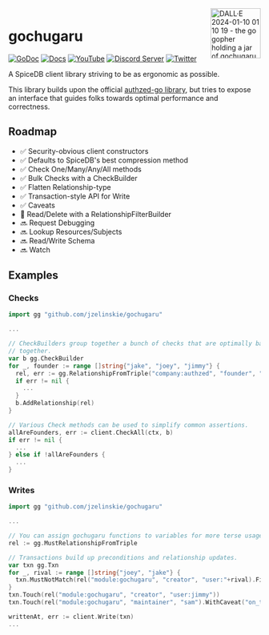 <img align="right" width="100" height="100" alt="DALL·E 2024-01-10 01 10 19 - the go gopher holding a jar of gochugaru" src="https://github.com/jzelinskie/gochugaru/assets/343539/67bb8a28-d425-472f-96ec-2abbe2982ed2"/>

# gochugaru

[![GoDoc](https://godoc.org/github.com/jzelinskie/gochugaru?status.svg)](https://godoc.org/github.com/jzelinskie/gochugaru)
[![Docs](https://img.shields.io/badge/docs-authzed.com-%234B4B6C "Authzed Documentation")](https://authzed.com/docs)
[![YouTube](https://img.shields.io/youtube/channel/views/UCFeSgZf0rPqQteiTQNGgTPg?color=%23F40203&logo=youtube&style=flat-square&label=YouTube "Authzed YouTube Channel")](https://www.youtube.com/channel/UCFeSgZf0rPqQteiTQNGgTPg)
[![Discord Server](https://img.shields.io/discord/844600078504951838?color=7289da&logo=discord "Discord Server")](https://authzed.com/discord)
[![Twitter](https://img.shields.io/badge/twitter-%40authzed-1D8EEE?logo=twitter "@authzed on Twitter")](https://twitter.com/authzed)


A SpiceDB client library striving to be as ergonomic as possible.

This library builds upon the official [authzed-go library], but tries to expose an interface that guides folks towards optimal performance and correctness.

[authzed-go library]: https://github.com/authzed/authzed-go

## Roadmap

- ✅ Security-obvious client constructors
- ✅ Defaults to SpiceDB's best compression method
- ✅ Check One/Many/Any/All methods
- ✅ Bulk Checks with a CheckBuilder
- ✅ Flatten Relationship-type
- ✅ Transaction-style API for Write
- ✅ Caveats
- 🚧 Read/Delete with a RelationshipFilterBuilder
- 🔜 Request Debugging
- 🔜 Lookup Resources/Subjects
- 🔜 Read/Write Schema
- 🔜 Watch

## Examples

### Checks

```go
import gg "github.com/jzelinskie/gochugaru"

...

// CheckBuilders group together a bunch of checks that are optimally batched
// together.
var b gg.CheckBuilder
for _, founder := range []string{"jake", "joey", "jimmy"} {
  rel, err := gg.RelationshipFromTriple("company:authzed", "founder", "user:"+founder)
  if err != nil {
    ...
  }
  b.AddRelationship(rel)
}

// Various Check methods can be used to simplify common assertions.
allAreFounders, err := client.CheckAll(ctx, b)
if err != nil {
  ...
} else if !allAreFounders {
  ...
}
```

### Writes

```go
import gg "github.com/jzelinskie/gochugaru"

...

// You can assign gochugaru functions to variables for more terse usage.
rel := gg.MustRelationshipFromTriple

// Transactions build up preconditions and relationship updates.
var txn gg.Txn
for _, rival := range []string{"joey", "jake"} {
  txn.MustNotMatch(rel("module:gochugaru", "creator", "user:"+rival).Filter())
}
txn.Touch(rel("module:gochugaru", "creator", "user:jimmy"))
txn.Touch(rel("module:gochugaru", "maintainer", "sam").WithCaveat("on_tuesday", map[string]any{"day": "wednesday"}))

writtenAt, err := client.Write(txn)
...
```
